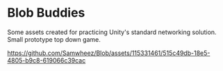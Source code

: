 # Blob Buddies
Some assets created for practicing Unity's standard networking solution.  Small prototype top down game.


https://github.com/Samwheez/Blob/assets/115331461/515c49db-18e5-4805-b9c8-619066c39cac

